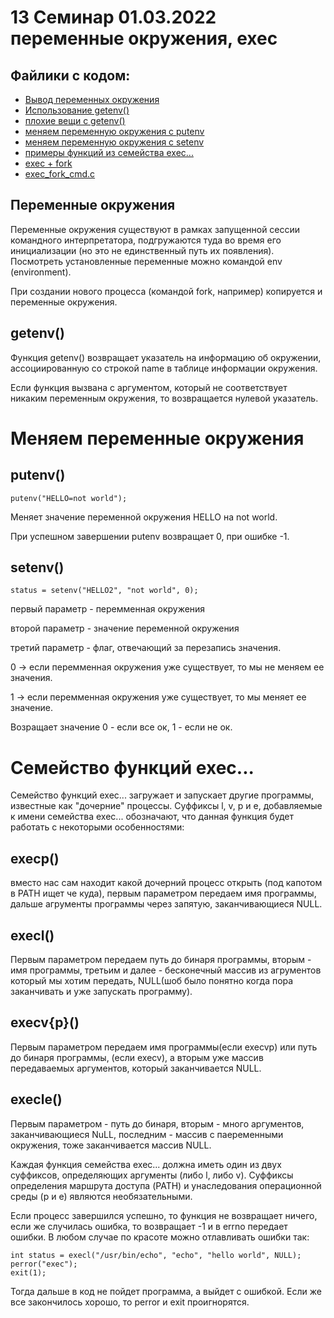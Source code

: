 # 13 Семинар 01.03.2022 переменные окружения, exec

## Файлики с кодом:

* [Вывод переменных окружения](envp.c)
* [Использование getenv()](getenv.c)
* [плохие вещи с getenv()](getenv_test.c)
* [меняем переменную окружения с putenv](putenv.c)
* [меняем переменную окружения с setenv](setenv.c)
* [примеры функций из семейства exec...](exec.c)
* [exec + fork](exec_fork.c)
* [exec_fork_cmd.c](exec_fork_cmd.c)



## Переменные окружения
Переменные окружения существуют в рамках запущенной сессии командного интерпретатора, подгружаются туда во время его инициализации (но это не единственный путь их появления). Посмотреть установленные переменные можно командой env (environment). 

При создании нового процесса (командой fork, например) копируется и переменные окружения.

## getenv()
Функция getenv() возвращает указатель на информацию об окружении, ассоциированную со строкой name в таблице информации окружения. 

Если функция вызвана с аргументом, который не соответствует никаким переменным окружения, то возвращается нулевой указатель.


# Меняем переменные окружения
## putenv()
```
putenv("HELLO=not world");
```
Меняет значение переменной окружения HELLO на not world.

При успешном завершении putenv возвращает 0, при ошибке -1.

## setenv()
```
status = setenv("HELLO2", "not world", 0);
```
первый параметр -  перемменная окружения

второй параметр - значение переменной окружения

третий параметр - флаг, отвечающий за перезапись значения. 

0 -> если перемменная окружения уже существует, то мы не меняем ее значения.

1 -> если перемменная окружения уже существует, то мы меняет ее значение.

Возращает значение 0 - если все ок, 1 - если не ок.

# Семейство функций exec...
Семейство функций  exec... загружает  и  запускает другие программы,   известные   как   "дочерние" процессы. 
Суффиксы l, v, p и e, добавляемые к имени семейства exec...   обозначают,   что  данная  функция  будет работать с некоторыми особенностями:
## execp()
вместо нас сам находит какой дочерний процесс открыть (под капотом в PATH ищет че куда), первым параметром передаем имя программы, дальше агрументы программы через запятую, заканчивающиеся NULL.
## execl()
Первым параметром передаем путь до бинаря программы, вторым - имя программы, третьим и далее - бесконечный массив из агрументов который мы хотим передать, NULL(шоб было понятно когда пора заканчивать и уже запускать программу).

## execv{p}()
Первым параметром передаем имя программы(если execvp) или путь до бинаря программы, (если execv), а вторым уже массив передаваемых аргументов, который заканчивается NULL.

## execle()
Первым параметром - путь до бинаря, вторым - много аргументов, заканчивающиеся NuLL, последним - массив с паеременными окружения, тоже заканчивается массив NULL.

Каждая функция семейства exec...  должна иметь один из двух суффиксов,  определяющих аргументы (либо l, либо  v).  Суффиксы  определения  маршрута  доступа (PATH) и унаследования операционной среды (p  и  e) являются необязательными.

Если процесс завершился успешно, то функция не возвращает ничего, если же случилась ошибка, то возвращает -1 и в errno передает ошибки. В любом случае по красоте можно отлавливать ошибки так:

```
int status = execl("/usr/bin/echo", "echo", "hello world", NULL);
perror("exec");
exit(1);
```
Тогда дальше в код не пойдет программа, а выйдет с ошибкой. Если же все закончилось хорошо, то perror и exit проигнорятся.



